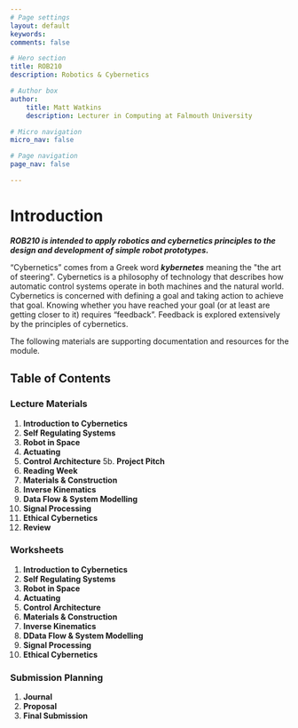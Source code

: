 ```yaml
---
# Page settings
layout: default
keywords:
comments: false

# Hero section
title: ROB210
description: Robotics & Cybernetics

# Author box
author:
    title: Matt Watkins
    description: Lecturer in Computing at Falmouth University

# Micro navigation
micro_nav: false

# Page navigation
page_nav: false

---
```


# Introduction

***ROB210 is intended to apply robotics and cybernetics principles to the design and development of simple robot prototypes.***

“Cybernetics” comes from a Greek word ***kybernetes*** meaning the "the art of steering". Cybernetics is a philosophy of technology that describes how automatic control systems operate in both machines and the natural world. Cybernetics is concerned with defining a goal and taking action to achieve that goal. Knowing whether you have reached your goal (or at least are getting closer to it) requires “feedback”. Feedback is explored extensively by the principles of cybernetics.

The following materials are supporting documentation and resources for the module.

## Table of Contents

### Lecture Materials
1. **Introduction to Cybernetics**
2. **Self Regulating Systems**
3. **Robot in Space**
4. **Actuating**
5. **Control Architecture**
	5b. **Project Pitch** 
6. **Reading Week**
7. **Materials & Construction**
8. **Inverse Kinematics**
9. **Data Flow & System Modelling**
10. **Signal Processing**
11. **Ethical Cybernetics**
12. **Review** 

### Worksheets
1. **Introduction to Cybernetics**
2. **Self Regulating Systems**
3. **Robot in Space**
4. **Actuating**
5. **Control Architecture**
6. **Materials & Construction**
7. **Inverse Kinematics**
8. **DData Flow & System Modelling**
9. **Signal Processing**
10. **Ethical Cybernetics** 

### Submission Planning
1. **Journal**
2. **Proposal**
3. **Final Submission**
<!--stackedit_data:
eyJoaXN0b3J5IjpbMTQ1NTYzNTY3MywtMTA2ODI4MDMyOSwxND
Y3NTc4NTQ2LDYxNzc2MjUzNiwtMTM0ODY2NjQ3NSwtMTU1NzM2
MzUxMSwtNDg3MTU2MDM4LC0xODI3NDUxNDQyXX0=
-->